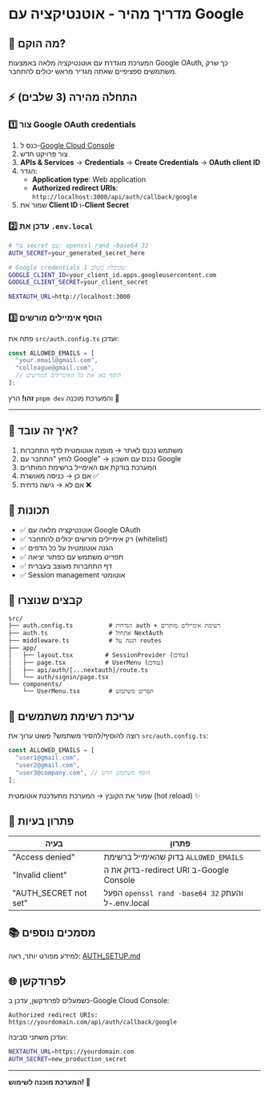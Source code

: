 # מדריך מהיר - אוטנטיקציה עם Google

## 🎯 מה הוקם?

המערכת מוגדרת עם אוטנטיקציה מלאה באמצעות Google OAuth, כך שרק משתמשים ספציפיים שאתה מגדיר מראש יכולים להתחבר.

## ⚡ התחלה מהירה (3 שלבים)

### 1️⃣ צור Google OAuth credentials

1. כנס ל-[Google Cloud Console](https://console.cloud.google.com/)
2. צור פרויקט חדש
3. **APIs & Services** → **Credentials** → **Create Credentials** → **OAuth client ID**
4. הגדר:
   - **Application type**: Web application
   - **Authorized redirect URIs**: `http://localhost:3000/api/auth/callback/google`
5. שמור את **Client ID** ו-**Client Secret**

### 2️⃣ עדכן את `.env.local`

```bash
# צור secret עם: openssl rand -base64 32
AUTH_SECRET=your_generated_secret_here

# Google credentials שקיבלת בשלב 1
GOOGLE_CLIENT_ID=your_client_id.apps.googleusercontent.com
GOOGLE_CLIENT_SECRET=your_client_secret

NEXTAUTH_URL=http://localhost:3000
```

### 3️⃣ הוסף אימיילים מורשים

פתח את `src/auth.config.ts` ועדכן:

```typescript
const ALLOWED_EMAILS = [
  "your.email@gmail.com",
  "colleague@gmail.com",
  // הוסף כאן את כל האימיילים המורשים
];
```

**זהו!** הרץ `pnpm dev` והמערכת מוכנה 🎉

---

## 🔐 איך זה עובד?

1. משתמש נכנס לאתר → מופנה אוטומטית לדף התחברות
2. לוחץ "התחבר עם Google" → נכנס עם חשבון Google
3. המערכת בודקת אם האימייל ברשימת המותרים
4. אם כן → כניסה מאושרת ✅
5. אם לא → גישה נדחית ❌

## 🎨 תכונות

- ✅ אוטנטיקציה מלאה עם Google OAuth
- ✅ רק אימיילים מורשים יכולים להתחבר (whitelist)
- ✅ הגנה אוטומטית על כל הדפים
- ✅ תפריט משתמש עם כפתור יציאה
- ✅ דף התחברות מעוצב בעברית
- ✅ Session management אוטומטי

## 📁 קבצים שנוצרו

```
src/
├── auth.config.ts          # הגדרות auth + רשימת אימיילים מותרים
├── auth.ts                 # אתחול NextAuth
├── middleware.ts           # הגנה על routes
├── app/
│   ├── layout.tsx         # SessionProvider (עודכן)
│   ├── page.tsx           # UserMenu (עודכן)
│   ├── api/auth/[...nextauth]/route.ts
│   └── auth/signin/page.tsx
└── components/
    └── UserMenu.tsx        # תפריט משתמש
```

## 🔧 עריכת רשימת משתמשים

רוצה להוסיף/להסיר משתמש? פשוט ערוך את `src/auth.config.ts`:

```typescript
const ALLOWED_EMAILS = [
  "user1@gmail.com",
  "user2@gmail.com",
  "user3@company.com", // הוסף משתמש חדש
];
```

שמור את הקובץ → המערכת מתעדכנת אוטומטית (hot reload) ✨

## 🚨 פתרון בעיות

| בעיה | פתרון |
|------|--------|
| "Access denied" | בדוק שהאימייל ברשימת `ALLOWED_EMAILS` |
| "Invalid client" | בדוק את ה-redirect URI ב-Google Console |
| "AUTH_SECRET not set" | הפעל `openssl rand -base64 32` והעתק ל-.env.local |

## 📚 מסמכים נוספים

למידע מפורט יותר, ראה: [AUTH_SETUP.md](./AUTH_SETUP.md)

## 🌐 לפרודקשן

כשמעלים לפרודקשן, עדכן ב-Google Cloud Console:

```
Authorized redirect URIs:
https://yourdomain.com/api/auth/callback/google
```

ועדכן משתני סביבה:

```bash
NEXTAUTH_URL=https://yourdomain.com
AUTH_SECRET=new_production_secret
```

---

**המערכת מוכנה לשימוש! 🚀**

